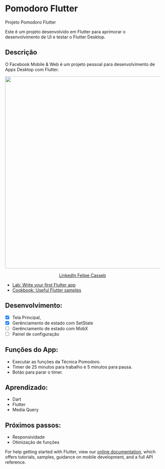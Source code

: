 # Pomodoro Flutter

Projeto Pomodoro Flutter

Este é um projeto desenvolvido em Flutter para aprimorar o desenvolvimento de UI e testar o Flutter Desktop.

## Descrição

O Facebook Mobile & Web é um projeto pessoal para desenvolvimento de Apps Desktop com Flutter.

<p align="center">
    <img width="1200" height="625" src="https://firebasestorage.googleapis.com/v0/b/me-guia-tracuateua.appspot.com/o/Pomodoro%2Fpomodoro1.png?alt=media&token=f9c5002a-6d39-4606-a452-7847390e4511">
</p>

<p align="center">
    <a href="https://www.linkedin.com/in/felipe-casseb-5522b538/">LinkedIn Felipe Casseb</a>


- [Lab: Write your first Flutter app](https://flutter.dev/docs/get-started/codelab)
- [Cookbook: Useful Flutter samples](https://flutter.dev/docs/cookbook)

## Desenvolvimento:
- [X] Tela Principal,
- [X] Gerênciamento de estado com SetState
- [ ] Gerênciamento de estado com MobX
- [ ] Painel de configuração

## Funções do App:
* Executar as funções da Técnica Pomodoro.
* Timer de 25 minutos para trabalho e 5 minutos para pausa.
* Botão para parar o timer.

## Aprendizado:
* Dart
* Flutter
* Media Query

## Próximos passos:
* Responsividade
* Otimização de funções

For help getting started with Flutter, view our
[online documentation](https://flutter.dev/docs), which offers tutorials,
samples, guidance on mobile development, and a full API reference.
